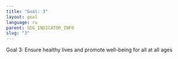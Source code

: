 ```yaml
---
title: "Goal: 3"
layout: goal
language: ru
parent: SDG_INDICATOR_INFO
slug: "3"
---
```

Goal 3:  Ensure healthy lives and promote well-being for all at all ages
